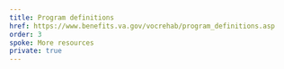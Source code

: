 ```yaml
---
title: Program definitions
href: https://www.benefits.va.gov/vocrehab/program_definitions.asp
order: 3
spoke: More resources
private: true
---
```

